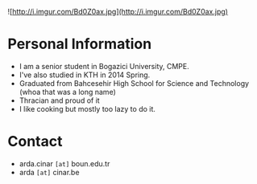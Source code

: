 ![http://i.imgur.com/Bd0Z0ax.jpg](http://i.imgur.com/Bd0Z0ax.jpg)

# Personal Information #

  * I am a senior student in Bogazici University, CMPE.
  * I've also studied in KTH in 2014 Spring.
  * Graduated from Bahcesehir High School for Science and Technology (whoa that was a long name)
  * Thracian and proud of it
  * I like cooking but mostly too lazy to do it.

# Contact #
  * arda.cinar `[at]` boun.edu.tr
  * arda `[at]` cinar.be